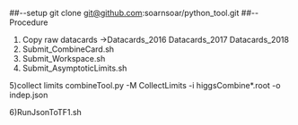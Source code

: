 ##--setup
git clone git@github.com:soarnsoar/python_tool.git
##--Procedure
1) Copy raw datacards
->Datacards_2016 Datacards_2017 Datacards_2018
2) Submit_CombineCard.sh
3) Submit_Workspace.sh
4) Submit_AsymptoticLimits.sh



5)collect limits
combineTool.py -M CollectLimits -i higgsCombine*.root -o indep.json

6)RunJsonToTF1.sh